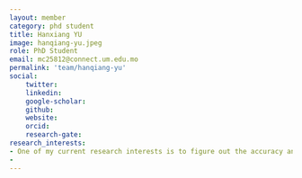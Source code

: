 ```yaml
---
layout: member
category: phd student
title: Hanxiang YU
image: hanqiang-yu.jpeg
role: PhD Student
email: mc25812@connect.um.edu.mo
permalink: 'team/hanqiang-yu'
social:
    twitter:  
    linkedin: 
    google-scholar: 
    github: 
    website: 
    orcid: 
    research-gate: 
research_interests:
- One of my current research interests is to figure out the accuracy and applicability of different language usage detection methods and develop some methods that can be widely used. Another one is about the relationship between bilinguals and mitigate cognitive function decline. Through this line of research, we aim to help researchers measure the language usage in a utility way and help the elderly against dementia.
- 
---
```


